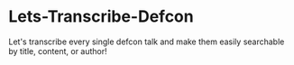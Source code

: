# Lets-Transcribe-Defcon
Let's transcribe every single defcon talk and make them easily searchable by title, content, or author!
